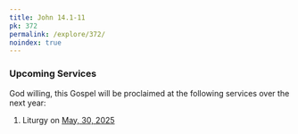```yaml
---
title: John 14.1-11
pk: 372
permalink: /explore/372/
noindex: true
---
```


### Upcoming Services

God willing, this Gospel will be proclaimed at the following services over the next year:


1. Liturgy on [May, 30, 2025](https://orthocal.info/readings/gregorian/2025/05/30/)
